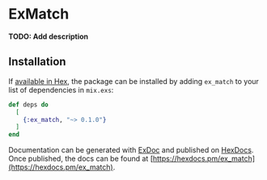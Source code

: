 # ExMatch

**TODO: Add description**

## Installation

If [available in Hex](https://hex.pm/docs/publish), the package can be installed
by adding `ex_match` to your list of dependencies in `mix.exs`:

```elixir
def deps do
  [
    {:ex_match, "~> 0.1.0"}
  ]
end
```

Documentation can be generated with [ExDoc](https://github.com/elixir-lang/ex_doc)
and published on [HexDocs](https://hexdocs.pm). Once published, the docs can
be found at [https://hexdocs.pm/ex_match](https://hexdocs.pm/ex_match).

